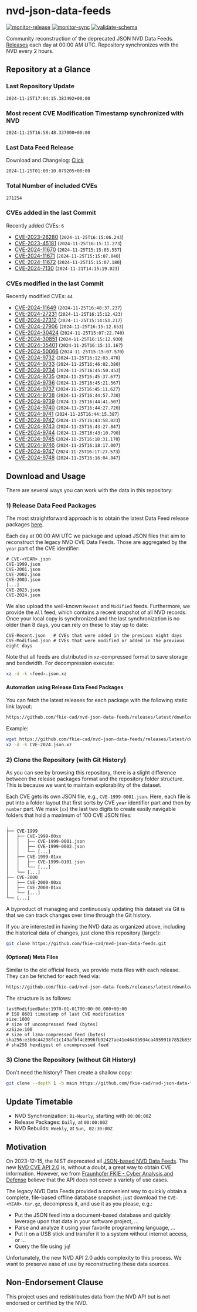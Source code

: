 # nvd-json-data-feeds

[![monitor-release](https://github.com/fkie-cad/nvd-json-data-feeds/actions/workflows/monitor_release.yml/badge.svg)](https://github.com/fkie-cad/nvd-json-data-feeds/actions/workflows/monitor_release.yml)
[![monitor-sync](https://github.com/fkie-cad/nvd-json-data-feeds/actions/workflows/monitor_sync.yml/badge.svg)](https://github.com/fkie-cad/nvd-json-data-feeds/actions/workflows/monitor_sync.yml)
[![validate-schema](https://github.com/fkie-cad/nvd-json-data-feeds/actions/workflows/validate_schema.yml/badge.svg)](https://github.com/fkie-cad/nvd-json-data-feeds/actions/workflows/validate_schema.yml)

Community reconstruction of the deprecated JSON NVD Data Feeds.
[Releases](https://github.com/fkie-cad/nvd-json-data-feeds/releases/latest) each day at 00:00 AM UTC.
Repository synchronizes with the NVD every 2 hours.

## Repository at a Glance

### Last Repository Update

```plain
2024-11-25T17:04:15.383492+00:00
```

### Most recent CVE Modification Timestamp synchronized with NVD

```plain
2024-11-25T16:58:48.337000+00:00
```

### Last Data Feed Release

Download and Changelog: [Click](https://github.com/fkie-cad/nvd-json-data-feeds/releases/latest)

```plain
2024-11-25T01:00:10.079205+00:00
```

### Total Number of included CVEs

```plain
271254
```

### CVEs added in the last Commit

Recently added CVEs: `6`

- [CVE-2023-26280](CVE-2023/CVE-2023-262xx/CVE-2023-26280.json) (`2024-11-25T16:15:06.243`)
- [CVE-2023-45181](CVE-2023/CVE-2023-451xx/CVE-2023-45181.json) (`2024-11-25T16:15:11.273`)
- [CVE-2024-11670](CVE-2024/CVE-2024-116xx/CVE-2024-11670.json) (`2024-11-25T15:15:05.557`)
- [CVE-2024-11671](CVE-2024/CVE-2024-116xx/CVE-2024-11671.json) (`2024-11-25T15:15:07.040`)
- [CVE-2024-11672](CVE-2024/CVE-2024-116xx/CVE-2024-11672.json) (`2024-11-25T15:15:07.180`)
- [CVE-2024-7130](CVE-2024/CVE-2024-71xx/CVE-2024-7130.json) (`2024-11-21T14:15:19.023`)


### CVEs modified in the last Commit

Recently modified CVEs: `44`

- [CVE-2024-11649](CVE-2024/CVE-2024-116xx/CVE-2024-11649.json) (`2024-11-25T16:48:37.237`)
- [CVE-2024-27231](CVE-2024/CVE-2024-272xx/CVE-2024-27231.json) (`2024-11-25T16:15:12.423`)
- [CVE-2024-27312](CVE-2024/CVE-2024-273xx/CVE-2024-27312.json) (`2024-11-25T15:14:53.217`)
- [CVE-2024-27906](CVE-2024/CVE-2024-279xx/CVE-2024-27906.json) (`2024-11-25T16:15:12.653`)
- [CVE-2024-30424](CVE-2024/CVE-2024-304xx/CVE-2024-30424.json) (`2024-11-25T15:07:22.740`)
- [CVE-2024-30851](CVE-2024/CVE-2024-308xx/CVE-2024-30851.json) (`2024-11-25T16:15:12.930`)
- [CVE-2024-35401](CVE-2024/CVE-2024-354xx/CVE-2024-35401.json) (`2024-11-25T16:15:13.167`)
- [CVE-2024-50066](CVE-2024/CVE-2024-500xx/CVE-2024-50066.json) (`2024-11-25T15:15:07.570`)
- [CVE-2024-9732](CVE-2024/CVE-2024-97xx/CVE-2024-9732.json) (`2024-11-25T16:12:03.470`)
- [CVE-2024-9733](CVE-2024/CVE-2024-97xx/CVE-2024-9733.json) (`2024-11-25T16:46:02.380`)
- [CVE-2024-9734](CVE-2024/CVE-2024-97xx/CVE-2024-9734.json) (`2024-11-25T16:45:50.453`)
- [CVE-2024-9735](CVE-2024/CVE-2024-97xx/CVE-2024-9735.json) (`2024-11-25T16:45:37.677`)
- [CVE-2024-9736](CVE-2024/CVE-2024-97xx/CVE-2024-9736.json) (`2024-11-25T16:45:21.567`)
- [CVE-2024-9737](CVE-2024/CVE-2024-97xx/CVE-2024-9737.json) (`2024-11-25T16:45:11.627`)
- [CVE-2024-9738](CVE-2024/CVE-2024-97xx/CVE-2024-9738.json) (`2024-11-25T16:44:57.730`)
- [CVE-2024-9739](CVE-2024/CVE-2024-97xx/CVE-2024-9739.json) (`2024-11-25T16:44:41.507`)
- [CVE-2024-9740](CVE-2024/CVE-2024-97xx/CVE-2024-9740.json) (`2024-11-25T16:44:27.720`)
- [CVE-2024-9741](CVE-2024/CVE-2024-97xx/CVE-2024-9741.json) (`2024-11-25T16:44:15.387`)
- [CVE-2024-9742](CVE-2024/CVE-2024-97xx/CVE-2024-9742.json) (`2024-11-25T16:43:58.023`)
- [CVE-2024-9743](CVE-2024/CVE-2024-97xx/CVE-2024-9743.json) (`2024-11-25T16:43:27.847`)
- [CVE-2024-9744](CVE-2024/CVE-2024-97xx/CVE-2024-9744.json) (`2024-11-25T16:43:10.790`)
- [CVE-2024-9745](CVE-2024/CVE-2024-97xx/CVE-2024-9745.json) (`2024-11-25T16:18:31.170`)
- [CVE-2024-9746](CVE-2024/CVE-2024-97xx/CVE-2024-9746.json) (`2024-11-25T16:18:17.007`)
- [CVE-2024-9747](CVE-2024/CVE-2024-97xx/CVE-2024-9747.json) (`2024-11-25T16:17:27.573`)
- [CVE-2024-9748](CVE-2024/CVE-2024-97xx/CVE-2024-9748.json) (`2024-11-25T16:16:04.847`)


## Download and Usage

There are several ways you can work with the data in this repository:

### 1) Release Data Feed Packages

The most straightforward approach is to obtain the latest Data Feed release packages [here](https://github.com/fkie-cad/nvd-json-data-feeds/releases/latest).

Each day at 00:00 AM UTC we package and upload JSON files that aim to reconstruct the legacy NVD CVE Data Feeds.
Those are aggregated by the `year` part of the CVE identifier:

```
# CVE-<YEAR>.json
CVE-1999.json
CVE-2001.json
CVE-2002.json
CVE-2003.json
[...]
CVE-2023.json
CVE-2024.json
```

We also upload the well-known `Recent` and `Modified` feeds.
Furthermore, we provide the `All` feed, which contains a recent snapshot of all NVD records.
Once your local copy is synchronized and the last synchronization is no older than 8 days, you can rely on these to stay up to date:

```plain
CVE-Recent.json   # CVEs that were added in the previous eight days
CVE-Modified.json # CVEs that were modified or added in the previous eight days
```

Note that all feeds are distributed in `xz`-compressed format to save storage and bandwidth.
For decompression execute:

```sh
xz -d -k <feed>.json.xz
```

#### Automation using Release Data Feed Packages

You can fetch the latest releases for each package with the following static link layout:

```sh
https://github.com/fkie-cad/nvd-json-data-feeds/releases/latest/download/CVE-<YEAR>.json.xz
```

Example:

```sh
wget https://github.com/fkie-cad/nvd-json-data-feeds/releases/latest/download/CVE-2024.json.xz
xz -d -k CVE-2024.json.xz
```

### 2) Clone the Repository (with Git History)

As you can see by browsing this repository, there is a slight difference between the release packages format and the repository folder structure.
This is because we want to maintain explorability of the dataset.

Each CVE gets its own JSON file, e.g., `CVE-1999-0001.json`.
Here, each file is put into a folder layout that first sorts by CVE `year` identifier part and then by `number` part.
We mask (`xx`) the last two digits to create easily navigable folders that hold a maximum of 100 CVE JSON files:

```plain
.
├── CVE-1999
│   ├── CVE-1999-00xx
│   │   ├── CVE-1999-0001.json
│   │   ├── CVE-1999-0002.json
│   │   └── [...]
│   ├── CVE-1999-01xx
│   │   ├── CVE-1999-0101.json
│   │   └── [...]
│   └── [...]
├── CVE-2000
│   ├── CVE-2000-00xx
│   ├── CVE-2000-01xx
│   └── [...]
└── [...]
```

A byproduct of managing and continuously updating this dataset via Git is that we can track changes over time through the Git history.

If you are interested in having the NVD data as organized above, including the historical data of changes, just clone this repository (large!):

```sh
git clone https://github.com/fkie-cad/nvd-json-data-feeds.git
```

#### (Optional) Meta Files

Similar to the old official feeds, we provide meta files with each release. They can be fetched for each feed via:

```sh
https://github.com/fkie-cad/nvd-json-data-feeds/releases/latest/download/CVE-<YEAR>.meta
```

The structure is as follows:

```plain
lastModifiedDate:1970-01-01T00:00:00.000+00:00                          # ISO 8601 timestamp of last CVE modification
size:1000                                                               # size of uncompressed feed (bytes)
xzSize:100                                                              # size of lzma-compressed feed (bytes)
sha256:e3b0c44298fc1c149afbf4c8996fb92427ae41e4649b934ca495991b7852b855 # sha256 hexdigest of uncompressed feed
```

### 3) Clone the Repository (without Git History)

Don't need the history? Then create a shallow copy:

```sh
git clone --depth 1 -b main https://github.com/fkie-cad/nvd-json-data-feeds.git
```


## Update Timetable

* NVD Synchronization: `Bi-Hourly`, starting with `00:00:00Z`
* Release Packages: `Daily`, at `00:00:00Z`
* NVD Rebuilds: `Weekly`, at `Sun, 02:30:00Z`


## Motivation

On 2023-12-15, the NIST deprecated all [JSON-based NVD Data Feeds](https://nvd.nist.gov/vuln/data-feeds#divRetirementBanner-1).
The new [NVD CVE API 2.0](https://nvd.nist.gov/developers/vulnerabilities) is, without a doubt, a great way to obtain CVE information.
However, we from [Fraunhofer FKIE - Cyber Analysis and Defense](https://www.fkie.fraunhofer.de/en/departments/cad.html) believe that the API does not cover a variety of use cases.

The legacy NVD Data Feeds provided a convenient way to quickly obtain a complete, file-based offline database snapshot; just download the `CVE-<YEAR>.tar.gz`, decompress it, and use it as you please, e.g.:

- Put the JSON feed into a document-based database and quickly leverage upon that data in your software project, ...
- Parse and analyze it using your favorite programming language, ...
- Put it on a USB stick and transfer it to a system without internet access, or ...
- Query the file using `jq`!

Unfortunately, the new NVD API 2.0 adds complexity to this process.
We want to preserve ease of use by reconstructing these data sources.

## Non-Endorsement Clause

This project uses and redistributes data from the NVD API but is not endorsed or certified by the NVD.